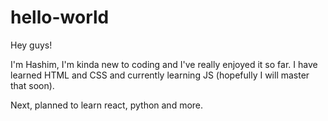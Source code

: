 # hello-world

Hey guys!

I'm Hashim, I'm kinda new to coding and I've really enjoyed it so far.
I have learned HTML and CSS and currently learning JS (hopefully I will master that soon). 

Next, planned to learn react, python and more.
